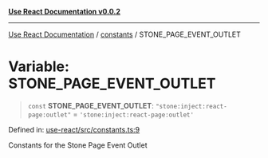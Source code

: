 [**Use React Documentation v0.0.2**](../../README.md)

***

[Use React Documentation](../../modules.md) / [constants](../README.md) / STONE\_PAGE\_EVENT\_OUTLET

# Variable: STONE\_PAGE\_EVENT\_OUTLET

> `const` **STONE\_PAGE\_EVENT\_OUTLET**: `"stone:inject:react-page:outlet"` = `'stone:inject:react-page:outlet'`

Defined in: [use-react/src/constants.ts:9](https://github.com/stonemjs/use-react/blob/50c96852bd65a75b7f2a00786393fb0c90af6da8/src/constants.ts#L9)

Constants for the Stone Page Event Outlet

